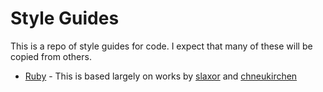 Style Guides
============

This is a repo of style guides for code. I expect that many of these will be copied from others.

* [Ruby](styleguide/blob/master/ruby.markdown) - This is based largely on works by [slaxor](http://github.com/slaxor/styleguide) and [chneukirchen](http://github.com/chneukirchen/styleguide)
